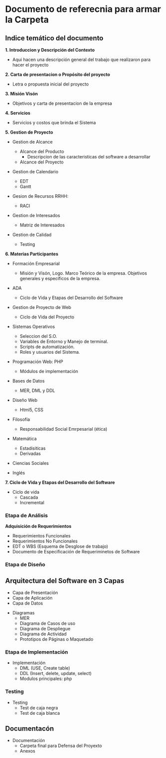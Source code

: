 # Documento de referecnia para armar la Carpeta

## Indice temático del documento

**1. Introduccion y Descripción del Contexto**
  + Aqui hacen una descripción general del trabajo que realizaron para hacer el proyecto

**2. Carta de presentacion o Propósito del proyecto**
  + Letra o propuesta inicial del proyecto

**3. Misión Visón**
  + Objetivos y carta de presentacion de la empresa

**4. Servicios**
  + Servicios y costos que brinda el Sistema
  
**5. Gestion de Proyecto**
  + Gestion de Alcance
    * Alcance del Producto
      - Descripcion de las caracteristicas del software a desarrollar
    * Alcance del Proyecto
    
  + Gestion de Calendario
    * EDT
    * Gantt
    
  + Gesion de Recursos RRHH:
    * RACI
    
  + Gestion de Interesados
    * Matriz de Interesados
    
  + Gestion de Calidad
    * Testing
    
  
**6. Materias Participantes**
  + Formación Empresarial
    * Misión y Visón, Logo. Marco Teórico de la empresa. Objetivos generales y específicos de la empresa.
  + ADA
    * Ciclo de Vida y Etapas del Desarrollo del Software
  + Gestion de Proyecto de Web
    * Ciclo de Vida del Proyecto
  + Sistemas Operativos
    * Seleccion del S.O.
    * Variables de Entorno y Manejo de terminal.
    * Scripts de automatización.
    * Roles y usuarios del Sistema.
  + Programación Web: PHP
    * Módulos de implementación
  + Bases de Datos
    * MER, DML y DDL
  + Diseño Web
    * Html5, CSS 
  + Filosofía
    * Responsabilidad Social Emrpesarial (ética)
  + Matemática
    * Estadisiticas
    * Derivadas
  + Ciencias Sociales
     
  + Inglés
     

**7. Ciclo de Vida y Etapas del Desarrollo del Software**
  + Ciclo de vida
    * Cascada
    * Incremental

### Etapa de Análisis
**Adquisición de Requerimientos**
  + Requerimientos Funcionales
  + Requerimientos No Funcionales
  + EDT o WBS (Esquema de Desglose de trabajo)
  + Documento de Especificación de Requeriminetos de Software

### Etapa de Diseño
## Arquitectura del Software en 3 Capas
  + Capa de Presentación
  + Capa de Aplicación
  + Capa de Datos

* Diagramas
  + MER
  + Diagrama de Casos de uso
  + Diagrama de Despliegue
  + Diagrama de Actividad
  + Prototipos de Páginas o Maquetado

### Etapa de Implementación
* Implementación
  + DML (USE, Create table)
  + DDL (Insert, delete, update, select)
  + Modulos principales: php

### Testing
* Testing
  + Test de caja negra
  + Test de caja blanca


## Documentacón
* Documentación
  + Carpeta final para Defensa del Proyexto
  + Anexos
